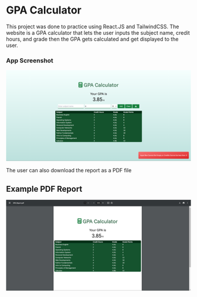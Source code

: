 # GPA Calculator
This project was done to practice using React.JS and TailwindCSS.
The website is a GPA calculator that lets the user inputs the subject name, credit hours, and grade
then the GPA gets calculated and get displayed to the user.

### App Screenshot
![Alt text](image.png)

The user can also download the report as a PDF file

## Example PDF Report

![Alt text](image-1.png)